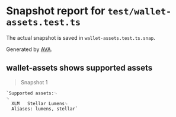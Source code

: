 # Snapshot report for `test/wallet-assets.test.ts`

The actual snapshot is saved in `wallet-assets.test.ts.snap`.

Generated by [AVA](https://ava.li).

## wallet-assets shows supported assets

> Snapshot 1

    `Supported assets:␊
    ␊
      XLM 	Stellar Lumens␊
      Aliases: lumens, stellar`
